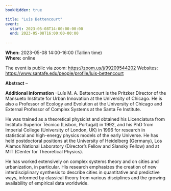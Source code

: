 ```yaml
---
bookHidden: true

title: "Luis Bettencourt"
event:
  start: 2023-05-08T14:00:00-00:00
  end: 2023-05-08T16:00:00-00:00
  
---
```


**When:** 2023-05-08 14:00-16:00 (Tallinn time)   
**Where:** online 

The event is public via zoom: https://zoom.us/j/99209544202
Websites: https://www.santafe.edu/people/profile/luis-bettencourt


<!--more-->
**Abstract** – 

**Additional information** –Luís M. A. Bettencourt is the Pritzker Director of the Mansueto Institute for Urban Innovation at the University of Chicago. He is also a Professor of Ecology and Evolution at the University of Chicago and External Professor of Complex Systems at the Santa Fe Institute. 

He was trained as a theoretical physicist and obtained his Licenciatura from Instituto Superior Técnico (Lisbon, Portugal) in 1992, and his PhD from Imperial College (University of London, UK) in 1996 for research in statistical and high-energy physics models of the early Universe.  He has held postdoctoral positions at the University of Heidelberg (Germany), Los Alamos National Laboratory (Director’s Fellow and Slansky Fellow) and at MIT (Center for Theoretical Physics).

He has worked extensively on complex systems theory and on cities and urbanization, in particular. His research emphasizes the creation of new interdisciplinary synthesis to describe cities in quantitative and predictive ways, informed by classical theory from various disciplines and the growing availability of empirical data worldwide. 
